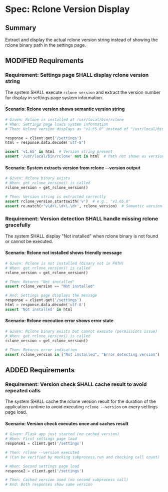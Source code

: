# Spec: Rclone Version Display

## Summary
Extract and display the actual rclone version string instead of showing the rclone binary path in the settings page.

## MODIFIED Requirements

### Requirement: Settings page SHALL display rclone version string
The system SHALL execute `rclone version` and extract the version number for display in settings page system information.

#### Scenario: Rclone version shows semantic version string
```python
# Given: Rclone is installed at /usr/local/bin/rclone
# When: Settings page loads system information
# Then: Rclone version displays as "v1.65.0" instead of "/usr/local/bin/rclone"

response = client.get('/settings')
html = response.data.decode('utf-8')

assert 'v1.65' in html  # Version string present
assert '/usr/local/bin/rclone' not in html  # Path not shown as version
```

#### Scenario: System extracts version from rclone --version output
```python
# Given: Rclone binary exists
# When: get_rclone_version() is called
rclone_version = get_rclone_version()

# Then: Version string is extracted correctly
assert rclone_version.startswith('v')  # e.g., "v1.65.0"
assert re.match(r'v\d+\.\d+\.\d+', rclone_version)  # Semantic version format
```

### Requirement: Version detection SHALL handle missing rclone gracefully
The system SHALL display "Not installed" when rclone binary is not found or cannot be executed.

#### Scenario: Rclone not installed shows friendly message
```python
# Given: Rclone is not installed (binary not in PATH)
# When: get_rclone_version() is called
rclone_version = get_rclone_version()

# Then: Returns "Not installed"
assert rclone_version == "Not installed"

# And: Settings page displays the message
response = client.get('/settings')
html = response.data.decode('utf-8')
assert 'Not installed' in html
```

#### Scenario: Rclone execution error shows error state
```python
# Given: Rclone binary exists but cannot execute (permissions issue)
# When: get_rclone_version() is called
rclone_version = get_rclone_version()

# Then: Returns error indication
assert rclone_version in ["Not installed", "Error detecting version"]
```

## ADDED Requirements

### Requirement: Version check SHALL cache result to avoid repeated calls
The system SHALL cache the rclone version result for the duration of the application runtime to avoid executing `rclone --version` on every settings page load.

#### Scenario: Version check executes once and caches result
```python
# Given: Flask app just started (no cached version)
# When: First settings page load
response1 = client.get('/settings')

# Then: rclone --version executed
# (Can be verified by mocking subprocess.run and checking call count)

# When: Second settings page load
response2 = client.get('/settings')

# Then: Cached version used (no second subprocess call)
# And: Both responses show same version
```
